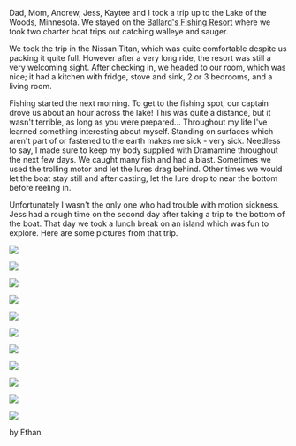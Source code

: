 Dad, Mom, Andrew, Jess, Kaytee and I took a trip up to the Lake of the Woods, Minnesota.  We stayed on the [Ballard's Fishing Resort](http://www.ballardsresort.com/) where we took two charter boat trips out catching walleye and sauger. 

We took the trip in the Nissan Titan, which was quite comfortable despite us packing it quite full. However after a very long ride, the resort was still a very welcoming sight.  After checking in, we headed to our room, which was nice; it had a kitchen with fridge, stove and sink, 2 or 3 bedrooms, and a living room.  

Fishing started the next morning. To get to the fishing spot, our captain drove us about an hour across the lake!  This was quite a distance, but it wasn't terrible, as long as you were prepared... Throughout my life I've learned something interesting about myself. Standing on surfaces which aren't part of or fastened to the earth makes me sick - very sick.  Needless to say, I made sure to keep my body supplied with Dramamine throughout the next few days. We caught many fish and had a blast. Sometimes we used the trolling motor and let the lures drag behind. Other times we would let the boat stay still and after casting, let the lure drop to near the bottom before reeling in.  

Unfortunately I wasn't the only one who had trouble with motion sickness.  Jess had a rough time on the second day after taking a trip to the bottom of the boat.  That day we took a lunch break on an island which was fun to explore.  Here are some pictures from that trip.

![](/content/images/2014/12/1002538_10151541779021324_825197691_n.jpg)

![](/content/images/2014/12/1185959_10151541778961324_533707882_n.jpg)

![](/content/images/2014/12/1240591_10151541778626324_1617484205_n.jpg)

![](/content/images/2014/12/1234543_10151541778611324_42187081_n.jpg)

![](/content/images/2014/12/1208471_10151541779866324_355665755_n.jpg)

![](/content/images/2014/12/1238988_10151541779441324_615758756_n.jpg)

![](/content/images/2014/12/1236776_10151541780126324_1586569548_n.jpg)

![](/content/images/2014/12/1238059_10151541780221324_1585289984_n.jpg)

![](/content/images/2014/12/1175186_10151541781091324_2059036901_n.jpg)

![](/content/images/2014/12/1233405_10151541781166324_1780355617_n.jpg)

![](/content/images/2014/12/1185925_10151541780861324_1794001616_n.jpg)

by Ethan

